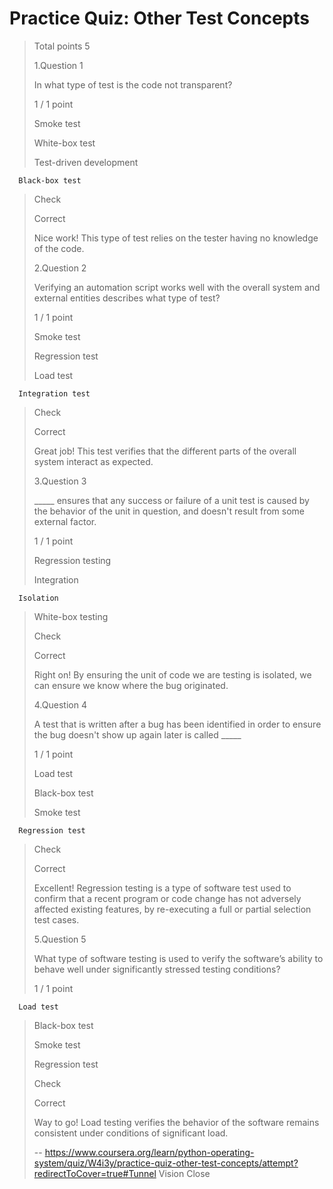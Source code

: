 # Practice Quiz: Other Test Concepts
> 
> Total points 5
> 
>  1.Question 1
> 
> In what type of test is the code not transparent?
> 
> 1 / 1 point 
> 
>  Smoke test 
> 
>  White-box test 
> 
>  Test-driven development 
> 

      Black-box test 
> 
> Check
> 
> Correct
> 
> Nice work! This type of test relies on the tester having no knowledge of the code.
> 
>  2.Question 2
> 
> Verifying an automation script works well with the overall system and external entities describes what type of test?
> 
> 1 / 1 point 
> 
>  Smoke test 
> 
>  Regression test 
> 
>  Load test 
> 

      Integration test 
> 
> Check
> 
> Correct
> 
> Great job! This test verifies that the different parts of the overall system interact as expected.
> 
>  3.Question 3
> 
> _____ ensures that any success or failure of a unit test is caused by the behavior of the unit in question, and doesn't result from some external factor.
> 
> 1 / 1 point 
> 
>  Regression testing 
> 
>  Integration 
> 

      Isolation 
> 
>  White-box testing 
> 
> Check
> 
> Correct
> 
> Right on! By ensuring the unit of code we are testing is isolated, we can ensure we know where the bug originated.
> 
>  4.Question 4
> 
> A test that is written after a bug has been identified in order to ensure the bug doesn't show up again later is called _____
> 
> 1 / 1 point 
> 
>  Load test 
> 
>  Black-box test 
> 
>  Smoke test 
> 

      Regression test 
> 
> Check
> 
> Correct
> 
> Excellent! Regression testing is a type of software test used to confirm that a recent program or code change has not adversely affected existing features, by re-executing a full or partial selection test cases.
> 
>  5.Question 5
> 
> What type of software testing is used to verify the software’s ability to behave well under significantly stressed testing conditions?
> 
> 1 / 1 point 
> 

      Load test 
> 
>  Black-box test 
> 
>  Smoke test 
> 
>  Regression test 
> 
> Check
> 
> Correct
> 
> Way to go! Load testing verifies the behavior of the software remains consistent under conditions of significant load.
>
> -- https://www.coursera.org/learn/python-operating-system/quiz/W4i3y/practice-quiz-other-test-concepts/attempt?redirectToCover=true#Tunnel Vision Close
